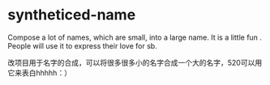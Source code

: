 # syntheticed-name
Compose a lot of names, which are small, into a large name. It is a little fun . People will use it to express their love for sb.

改项目用于名字的合成，可以将很多很多小的名字合成一个大的名字，520可以用它来表白hhhhh：）
